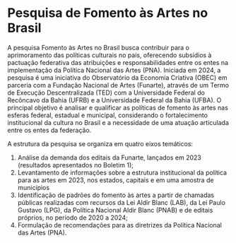 # Pesquisa de Fomento às Artes no Brasil

A pesquisa Fomento às Artes no Brasil busca contribuir para o aprimoramento das políticas culturais no país, oferecendo subsídios à pactuação federativa das atribuições e responsabilidades entre os entes na implementação da Política Nacional das Artes (PNA). Iniciada em 2024, a pesquisa é uma iniciativa do Observatório da Economia Criativa (OBEC) em parceria com a Fundação Nacional de Artes (Funarte), através de um Termo de Execução Descentralizada (TED) com a Universidade Federal do Recôncavo da Bahia (UFRB) e a Universidade Federal da Bahia (UFBA). 
O principal objetivo é analisar e qualificar as políticas de fomento às artes nas esferas federal, estadual e municipal, considerando o fortalecimento institucional da cultura no Brasil e a necessidade de uma atuação articulada entre os entes da federação. 

A estrutura da pesquisa se organiza em quatro eixos temáticos:

1. Análise da demanda dos editais da Funarte, lançados em 2023 (resultados apresentados no Boletim 1);
2. Levantamento de informações sobre a estrutura institucional da política para as artes em 2023, nos estados, capitais e em uma amostra de municípios
3. Identificação de padrões do fomento às artes a partir de chamadas públicas realizadas com recursos da Lei Aldir Blanc (LAB), da Lei Paulo Gustavo (LPG), da Política Nacional Aldir Blanc (PNAB) e de editais próprios, no período de 2020 a 2024;
4. Formulação de recomendações para as diretrizes da Política Nacional das Artes (PNA).


